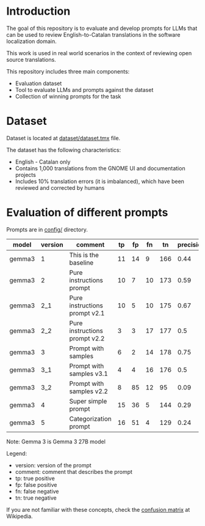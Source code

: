 # Introduction

The goal of this repository is to evaluate and develop prompts for LLMs that can be used to review English-to-Catalan translations in the software localization domain.

This work is used in real world scenarios in the context of reviewing open source translations.

This repository includes three main components:

- Evaluation dataset
- Tool to evaluate LLMs and prompts against the dataset
- Collection of winning prompts for the task

# Dataset

Dataset is located at [dataset/dataset.tmx](dataset/dataset.tmx) file.

The dataset has the following characteristics:
- English - Catalan only
- Contains 1,000 translations from the GNOME UI and documentation projects
- Includes 10% translation errors (it is imbalanced), which have been reviewed and corrected by humans

# Evaluation of different prompts

Prompts are in [config/](config/) directory.

| model | version | comment | tp | fp | fn | tn | precision | recall | f1 | time |
| --- | --- | --- | --- | --- | --- | --- | --- | --- | --- | --- |
| gemma3 | 1 | This is the baseline | 11 | 14 | 9 | 166 | 0.44 | 0.55 | 0.49 | 1702 |
| gemma3 | 2 | Pure instructions prompt | 10 | 7 | 10 | 173 | 0.59 | 0.5 | 0.54 | 1588 |
| gemma3 | 2_1 | Pure instructions prompt v2.1 | 10 | 5 | 10 | 175 | 0.67 | 0.5 | 0.57 | 1432 |
| gemma3 | 2_2 | Pure instructions prompt v2.2 | 3 | 3 | 17 | 177 | 0.5 | 0.15 | 0.23 | 1120 |
| gemma3 | 3 | Prompt with samples | 6 | 2 | 14 | 178 | 0.75 | 0.3 | 0.43 | 1307 |
| gemma3 | 3_1 | Prompt with samples v3.1 | 4 | 4 | 16 | 176 | 0.5 | 0.2 | 0.29 | 1217 |
| gemma3 | 3_2 | Prompt with samples v2.2 | 8 | 85 | 12 | 95 | 0.09 | 0.4 | 0.14 | 1701 |
| gemma3 | 4 | Super simple prompt | 15 | 36 | 5 | 144 | 0.29 | 0.75 | 0.42 | 7969 |
| gemma3 | 5 | Categorization prompt | 16 | 51 | 4 | 129 | 0.24 | 0.8 | 0.37 | 6007 |

Note: Gemma 3 is Gemma 3 27B model

Legend:
- version: version of the prompt
- comment: comment that describes the prompt
- tp: true positive
- fp: false positive
- fn: false negative
- tn: true negative

If you are not familiar with these concepts, check the [confusion matrix](https://en.wikipedia.org/wiki/Confusion_matrix) at Wikipedia.

